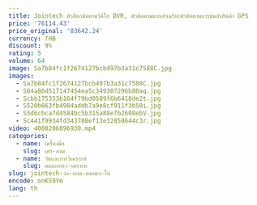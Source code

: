 ```yaml
---
title: Jointech ตัวล็อกติดตามวิดีโอ DVR, ตัวติดตามแบบอัจฉริยะตัวติดตามการขนส่งสินค้า GPS
price: '76114.43'
price_original: '83642.24'
currency: THB
discount: 9%
rating: 5
volume: 64
image: Sa7b84fc1f2674127bcb497b3a31c7588C.jpg
images:
  - Sa7b84fc1f2674127bcb497b3a31c7588C.jpg
  - S84a86d517147454ea5c349307296b80aq.jpg
  - Scbb175353b164f79bd0589f6b6418de2t.jpg
  - S520b663fb4984addb7a9e8cf911f3b50i.jpg
  - S5d6cbca7d4584bc5b315a88efb2608ebV.jpg
  - Sc441f9934fd343788ef13e32858644c3r.jpg
video: 4000206096930.mp4
categories:
  - name: เครื่องมือ
    slug: เคร-องม
  - name: วัดและการวิเคราะห์
    slug: ดและการว-เคราะห
slug: jointech-วล-อกต-ดตามว-โอ
encode: onK59Ym
lang: th
---
```

  